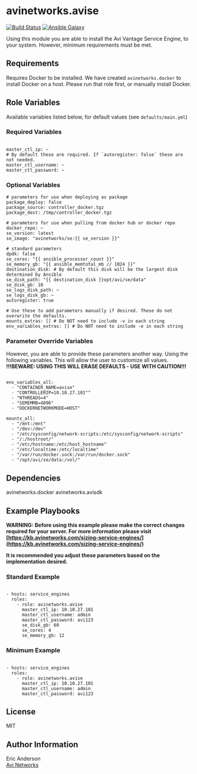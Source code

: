 # avinetworks.avise

[![Build Status](https://travis-ci.org/avinetworks/ansible-role-avise.svg?branch=master)](https://travis-ci.org/avinetworks/ansible-role-avise)
[![Ansible Galaxy](https://img.shields.io/badge/galaxy-avinetworks.avise-blue.svg)](https://galaxy.ansible.com/avinetworks/avise/)


Using this module you are able to install the Avi Vantage Service Engine, to your system. However, minimum requirements must be met.

## Requirements

Requires Docker to be installed. We have created `avinetworks.docker` to install Docker on a host. Please run that role first, or manually install Docker.

## Role Variables

Available variables listed below, for default values (see `defaults/main.yml`)

### Required Variables
```

master_ctl_ip: ~
# By default these are required. If `autoregister: false` these are not needed.
master_ctl_username: ~
master_ctl_password: ~
```

### Optional Variables
```
# parameters for use when deploying as package
package_deploy: false
package_source: controller_docker.tgz
package_dest: /tmp/controller_docker.tgz

# parameters for use when pulling from docker hub or docker repo
docker_repo: ~
se_version: latest
se_image: "avinetworks/se:{{ se_version }}"

# standard parameters
dpdk: false
se_cores: "{{ ansible_processor_count }}"
se_memory_gb: "{{ ansible_memtotal_mb // 1024 }}"
destination_disk: # By default this disk will be the largest disk determined by Ansible
se_disk_path: "{{ destination_disk }}opt/avi/se/data"
se_disk_gb: 10
se_logs_disk_path: ~
se_logs_disk_gb: ~
autoregister: true

# Use these to add parameters manually if desired. These do not overwrite the defaults.
mounts_extras: [] # Do NOT need to include -v in each string
env_variables_extras: [] # Do NOT need to include -e in each string
```

### Parameter Override Variables
However, you are able to provide these parameters another way. Using the following variables. This will allow the user to customize all values.  
**!!!BEWARE: USING THIS WILL ERASE DEFAULTS - USE WITH CAUTION!!!**

```

env_variables_all:
  - "CONTAINER_NAME=avise"
  - "CONTROLLERIP=10.10.27.101""
  - "NTHREADS=4"
  - "SEMEMMB=4096"
  - "DOCKERNETWORKMODE=HOST"

mounts_all:
  - "/mnt:/mnt"
  - "/dev:/dev"
  - "/etc/sysconfig/network-scripts:/etc/sysconfig/network-scripts"
  - "/:/hostroot/"
  - "/etc/hostname:/etc/host_hostname"
  - "/etc/localtime:/etc/localtime"
  - "/var/run/docker.sock:/var/run/docker.sock"
  - "/opt/avi/se/data:/vol/"
```

## Dependencies

avinetworks.docker
avinetworks.avisdk

## Example Playbooks

**WARNING:**
**Before using this example please make the correct changes required for your server. For more information please visit [https://kb.avinetworks.com/sizing-service-engines/] (https://kb.avinetworks.com/sizing-service-engines/)**

**It is recommended you adjust these parameters based on the implementation desired.**
### Standard Example
```

- hosts: service_engines
  roles:
    - role: avinetworks.avise
      master_ctl_ip: 10.10.27.101
      master_ctl_username: admin
      master_ctl_password: avi123
      se_disk_gb: 60
      se_cores: 4
      se_memory_gb: 12
```
### Minimum Example
```

- hosts: service_engines
  roles:
    - role: avinetworks.avise
      master_ctl_ip: 10.10.27.101
      master_ctl_username: admin
      master_ctl_password: avi123
```

## License

MIT

## Author Information

Eric Anderson  
[Avi Networks](http://avinetworks.com)
